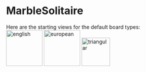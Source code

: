 # MarbleSolitaire

Here are the starting views for the default board types:\
<img width="98" alt="english" src="https://user-images.githubusercontent.com/94412143/204557547-792e891a-5187-471c-845c-e33070a47987.png"> <img width="98" alt="european" src="https://user-images.githubusercontent.com/94412143/204557607-f2514d4e-5268-4272-b844-f167468cf078.png"> <img width="77" alt="triangular" src="https://user-images.githubusercontent.com/94412143/204557620-6a60a4dc-4945-4175-8db9-0f2ada691e25.png">
